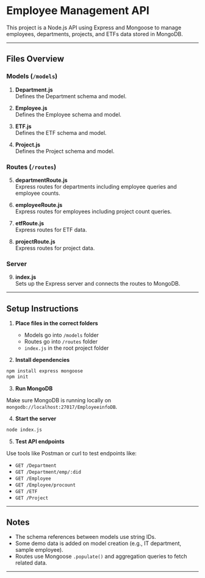 # Employee Management API

This project is a Node.js API using Express and Mongoose to manage employees, departments, projects, and ETFs data stored in MongoDB.

---

## Files Overview

### Models (`/models`)
1. **Department.js**  
   Defines the Department schema and model.

2. **Employee.js**  
   Defines the Employee schema and model.

3. **ETF.js**  
   Defines the ETF schema and model.

4. **Project.js**  
   Defines the Project schema and model.

### Routes (`/routes`)
5. **departmentRoute.js**  
   Express routes for departments including employee queries and employee counts.

6. **employeeRoute.js**  
   Express routes for employees including project count queries.

7. **etfRoute.js**  
   Express routes for ETF data.

8. **projectRoute.js**  
   Express routes for project data.

### Server
9. **index.js**  
   Sets up the Express server and connects the routes to MongoDB.

---

## Setup Instructions

1. **Place files in the correct folders**  
   - Models go into `/models` folder  
   - Routes go into `/routes` folder  
   - `index.js` in the root project folder

2. **Install dependencies**

```bash
npm install express mongoose
npm init
```

3. **Run MongoDB**

Make sure MongoDB is running locally on `mongodb://localhost:27017/EmployeeinfoDB`.

4. **Start the server**

```bash
node index.js
```

5. **Test API endpoints**

Use tools like Postman or curl to test endpoints like:

- `GET /Department`  
- `GET /Department/emp/:did`  
- `GET /Employee`  
- `GET /Employee/procount`  
- `GET /ETF`  
- `GET /Project`

---

## Notes

- The schema references between models use string IDs.  
- Some demo data is added on model creation (e.g., IT department, sample employee).  
- Routes use Mongoose `.populate()` and aggregation queries to fetch related data.

---
